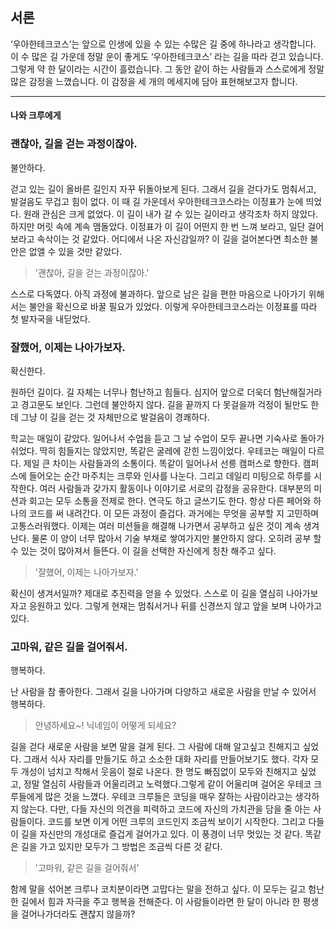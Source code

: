 ## 서론

‘우아한테크코스’는 앞으로 인생에 있을 수 있는 수많은 길 중에 하나라고 생각합니다. 이 수 많은 길 가운데 정말 운이 좋게도 ‘우아한테크코스’ 라는 길을 따라 걷고 있습니다. 그렇게 약 한 달이라는 시간이 흘렀습니다.
그 동안 같이 하는 사람들과 스스로에게 정말 많은 감정을 느꼈습니다. 이 감정을 세 개의 메세지에 담아 표현해보고자 합니다.

---

#### 나와 크루에게

### 괜찮아, 길을 걷는 과정이잖아.​

불안하다.

걷고 있는 길이 올바른 길인지 자꾸 뒤돌아보게 된다. 그래서 길을 걷다가도 멈춰서고, 발걸음도 무겁고 힘이 없다. 이 때 길 가운데서 우아한테크코스라는 이정표가 눈에 띄었다. 원래 관심은 크게 없었다. 이 길이 내가 갈 수 있는 길이라고 생각조차 하지 않았다. 하지만 머릿 속에 계속 맴돌았다. 이정표가 이 길이 어떤지 한 번 느껴 보라고, 일단 걸어보라고 속삭이는 것 같았다. 어디에서 나온 자신감일까? 이 길을 걸어본다면 최소한 불안은 없앨 수 있을 것만 같았다.

> '괜찮아, 길을 걷는 과정이잖아.'

스스로 다독였다. 아직 과정에 불과하다. 앞으로 남은 길을 편한 마음으로 나아가기 위해서는 불안을 확신으로 바꿀 필요가 있었다. 이렇게 우아한테크코스라는 이정표를 따라 첫 발자국을 내딛었다.

### 잘했어, 이제는 나아가보자.​

확신한다.

원하던 길이다. 길 자체는 너무나 험난하고 힘들다. 심지어 앞으로 더욱더 험난해질거라고 경고문도 보인다. 그런데 불안하지 않다. 길을 끝까지 다 못걸을까 걱정이 될만도 한데 그냥 이 길을 걷는 것 자체만으로 발걸음이 경쾌하다.

학교는 매일이 같았다. 일어나서 수업을 듣고 그 날 수업이 모두 끝나면 기숙사로 돌아가 쉬었다. 딱히 힘들지는 않았지만, 똑같은 굴레에 갇힌 느낌이었다. 우테코는 매일이 다르다. 제일 큰 차이는 사람들과의 소통이다. 똑같이 일어나서 선릉 캠퍼스로 향한다. 캠퍼스에 들어오는 순간 마주치는 크루와 인사를 나눈다. 그리고 데일리 미팅으로 하루를 시작한다. 여러 사람들과 갖가지 활동이나 이야기로 서로의 감정을 공유한다. 대부분의 미션과 회고는 모두 소통을 전제로 한다. 연극도 하고 글쓰기도 한다. 항상 다른 페어와 하나의 코드를 써 내려간다. 이 모든 과정이 즐겁다.
과거에는 무엇을 공부할 지 고민하며 고통스러워했다. 이제는 여러 미션들을 해결해 나가면서 공부하고 싶은 것이 계속 생겨난다. 물론 이 양이 너무 많아서 기술 부채로 쌓여가지만 불안하지 않다. 오히려 공부 할 수 있는 것이 많아져서 들뜬다. 이 길을 선택한 자신에게 칭찬 해주고 싶다.

> '잘했어, 이제는 나아가보자.'

확신이 생겨서일까? 제대로 추진력을 얻을 수 있었다. 스스로 이 길을 열심히 나아가보자고 응원하고 있다. 그렇게 현재는 멈춰서거나 뒤를 신경쓰지 않고 앞을 보며 나아가고 있다.

### 고마워, 같은 길을 걸어줘서.​

행복하다.

난 사람을 참 좋아한다. 그래서 길을 나아가며 다양하고 새로운 사람을 만날 수 있어서 행복하다.

> 안녕하세요~! 닉네임이 어떻게 되세요?

길을 걷다 새로운 사람을 보면 말을 걸게 된다. 그 사람에 대해 알고싶고 친해지고 싶었다. 그래서 식사 자리를 만들기도 하고 소소한 대화 자리를 만들어보기도 했다. 각자 모두 개성이 넘치고 착해서 웃음이 절로 나온다. 한 명도 빠짐없이 모두와 친해지고 싶었고, 정말 열심히 사람들과 어울리려고 노력했다.그렇게 같이 어울리며 걸어온 우테코 크루들에게 많은 것을 느꼈다. 우테코 크루들은 코딩을 매우 잘하는 사람이라고는 생각하지 않는다. 다만, 다들 자신의 의견을 피력하고 코드에 자신의 가치관을 담을 줄 아는 사람들이다. 코드를 보면 이게 어떤 크루의 코드인지 조금씩 보이기 시작한다. 그리고 다들 이 길을 자신만의 개성대로 즐겁게 걸어가고 있다. 이 풍경이 너무 멋있는 것 같다. 똑같은 길을 가고 있지만 모두가 그 방법은 조금씩 다른 것 같다.

> '고마워, 같은 길을 걸어줘서'

함께 말을 섞어본 크루나 코치분이라면 고맙다는 말을 전하고 싶다. 이 모두는 길고 험난한 길에서 힘과 자극을 주고 행복을 전해준다. 이 사람들이라면 한 달이 아니라 한 평생을 걸어나가더라도 괜찮지 않을까?
